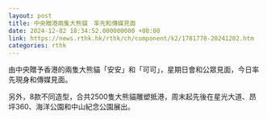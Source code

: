 ```yaml
---
layout: post
title: 中央贈港兩隻大熊貓　率先和傳媒見面
date: 2024-12-02 18:34:52.000000000 +08:00
link: https://news.rthk.hk/rthk/ch/component/k2/1781770-20241202.htm
categories: rthk
---
```


由中央贈予香港的兩隻大熊貓「安安」和「可可」，星期日會和公眾見面，今日率先現身和傳媒見面。

另外，8款不同造型，合共2500隻大熊貓雕塑抵港，周末起先後在星光大道、昂坪360、海洋公園和中山紀念公園展出。
